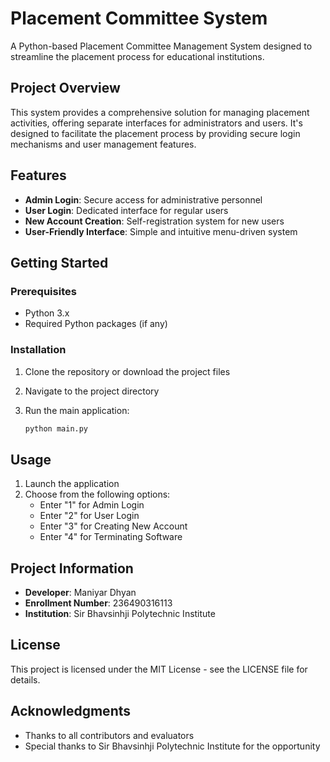 # Placement Committee System

A Python-based Placement Committee Management System designed to streamline the placement process for educational institutions.

## Project Overview

This system provides a comprehensive solution for managing placement activities, offering separate interfaces for administrators and users. It's designed to facilitate the placement process by providing secure login mechanisms and user management features.

## Features

- **Admin Login**: Secure access for administrative personnel
- **User Login**: Dedicated interface for regular users
- **New Account Creation**: Self-registration system for new users
- **User-Friendly Interface**: Simple and intuitive menu-driven system

## Getting Started

### Prerequisites

- Python 3.x
- Required Python packages (if any)

### Installation

1. Clone the repository or download the project files
2. Navigate to the project directory
3. Run the main application:
   
   ```bash
   python main.py
   ```

## Usage

1. Launch the application
2. Choose from the following options:
   - Enter "1" for Admin Login
   - Enter "2" for User Login
   - Enter "3" for Creating New Account
   - Enter "4" for Terminating Software

## Project Information

- **Developer**: Maniyar Dhyan
- **Enrollment Number**: 236490316113
- **Institution**: Sir Bhavsinhji Polytechnic Institute

## License

This project is licensed under the MIT License - see the LICENSE file for details.

## Acknowledgments

- Thanks to all contributors and evaluators
- Special thanks to Sir Bhavsinhji Polytechnic Institute for the opportunity 
